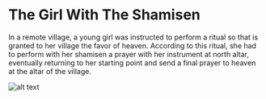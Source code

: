 # The Girl With The Shamisen 

In a remote village, a young girl was instructed to perform a ritual so that is granted to her village the favor of heaven. According to this ritual, she had to perform with her shamisen a prayer with her instrument at north altar, eventually returning to her starting point and send a final prayer to heaven at the altar of the village.

![alt text](http://globalgamejam.org/sites/default/files/styles/game_content__wide/public/games/screenshots/qtemode.png?itok=6_StIclx)

